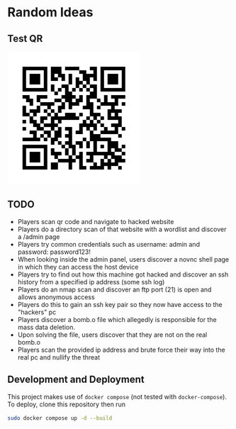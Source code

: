# Random Ideas

## Test QR
![](./frame.png)

## TODO
- Players scan qr code and navigate to hacked website
- Players do a directory scan of that website with a wordlist and discover a /admin page
- Players try common credentials such as username: admin and password: password123!
- When looking inside the admin panel, users discover a novnc shell page in which they can access the host device
- Players try to find out how this machine got hacked and discover an ssh history from a specified ip address (some ssh log)
- Players do an nmap scan and discover an ftp port (21) is open and allows anonymous access
- Players do this to gain an ssh key pair so they now have access to the "hackers" pc
- Players discover a bomb.o file which allegedly is responsible for the mass data deletion.
- Upon solving the file, users discover that they are not on the real bomb.o
- Players scan the provided ip address and brute force their way into the real pc and nullify the threat

## Development and Deployment
This project makes use of `docker compose` (not tested with `docker-compose`).
To deploy, clone this repository then run

```bash
sudo docker compose up -d --build
```
